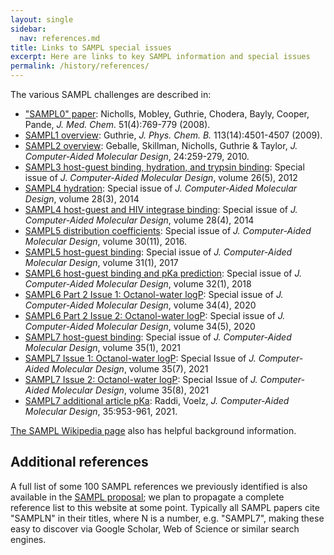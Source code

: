```yaml
---
layout: single
sidebar:
  nav: references.md
title: Links to SAMPL special issues
excerpt: Here are links to key SAMPL information and special issues
permalink: /history/references/
---
```


The various SAMPL challenges are described in:
- ["SAMPL0" paper](http://dx.doi.org/10.1021/jm070549+): Nicholls, Mobley, Guthrie, Chodera, Bayly, Cooper, Pande, *J. Med. Chem.* 51(4):769-779 (2008).
- [SAMPL1 overview](http://dx.doi.org/10.1021/jp806724u): Guthrie, *J. Phys. Chem. B.* 113(14):4501-4507 (2009).
- [SAMPL2 overview](https://link.springer.com/article/10.1007%2Fs10822-010-9350-8): Geballe, Skillman, Nicholls, Guthrie & Taylor, *J. Computer-Aided Molecular Design*, 24:259-279, 2010.
- [SAMPL3 host-guest binding, hydration, and trypsin binding](https://link.springer.com/journal/10822/26/5/page/1): Special issue of *J. Computer-Aided Molecular Design*, volume 26(5), 2012
- [SAMPL4 hydration](https://link.springer.com/journal/10822/28/3/page/1): Special issue of *J. Computer-Aided Molecular Design*, volume 28(3), 2014
- [SAMPL4 host-guest and HIV integrase binding](https://link.springer.com/journal/10822/28/4/page/1): Special issue of *J. Computer-Aided Molecular Design*, volume 28(4), 2014
- [SAMPL5 distribution coefficients](http://link.springer.com/journal/10822/30/11/page/1): Special issue of *J. Computer-Aided Molecular Design*, volume 30(11), 2016.
- [SAMPL5 host-guest binding](https://link.springer.com/journal/10822/31/1/page/1): Special issue of *J. Computer-Aided Molecular Design*, volume 31(1), 2017
- [SAMPL6 host-guest binding and pKa prediction](https://link.springer.com/journal/10822/32/10?wt_mc=alerts.TOCjournals&utm_source=toc&utm_medium=email&utm_campaign=toc_10822_32_10): Special issue of *J. Computer-Aided Molecular Design*, volume 32(1), 2018
- [SAMPL6 Part 2 Issue 1: Octanol-water logP](https://link.springer.com/journal/10822/34/4): Special issue of *J. Computer-Aided Molecular Design*, volume 34(4), 2020
- [SAMPL6 Part 2 Issue 2: Octanol-water logP](https://link.springer.com/journal/10822/34/5): Special issue of *J. Computer-Aided Molecular Design*, volume 34(5), 2020
- [SAMPL7 host-guest binding](https://link.springer.com/journal/10822/volumes-and-issues/35-1): Special issue of *J. Computer-Aided Molecular Design*, volume 35(1), 2021
- [SAMPL7 Issue 1: Octanol-water logP](https://link.springer.com/journal/10822/volumes-and-issues/35-7): Special Issue of *J. Computer-Aided Molecular Design*, volume 35(7), 2021
- [SAMPL7 Issue 2: Octanol-water logP](https://link.springer.com/journal/10822/volumes-and-issues/35-8): Special Issue of *J. Computer-Aided Molecular Design*, volume 35(8), 2021
- [SAMPL7 additional article pKa](https://link.springer.com/article/10.1007/s10822-021-00411-8): Raddi, Voelz, *J. Computer-Aided Molecular Design*, 35:953-961, 2021.

[The SAMPL Wikipedia page](https://en.wikipedia.org/wiki/SAMPL_Challenge) also has helpful background information.

## Additional references

A full list of some 100 SAMPL references we previously identified is also available in the [SAMPL proposal](http://escholarship.org/uc/item/7cf8c6cr); we plan to propagate a complete reference list to this website at some point. Typically all SAMPL papers cite "SAMPLN" in their titles, where N is a number, e.g. "SAMPL7", making these easy to discover via Google Scholar, Web of Science or similar search engines.
